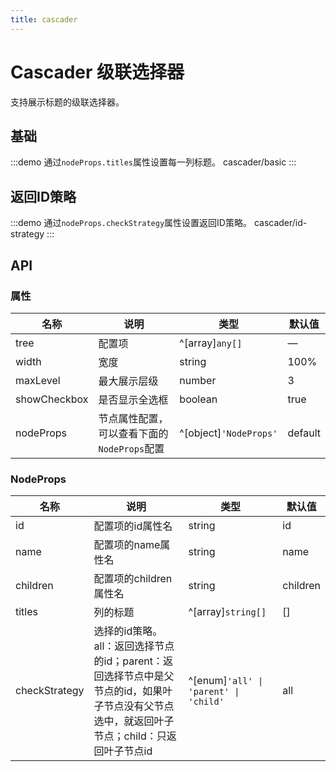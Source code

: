 ```yaml
---
title: cascader
---
```


# Cascader 级联选择器

支持展示标题的级联选择器。

## 基础

:::demo 通过`nodeProps.titles`属性设置每一列标题。
cascader/basic
:::

## 返回ID策略

:::demo 通过`nodeProps.checkStrategy`属性设置返回ID策略。
cascader/id-strategy
:::

## API

### 属性

| 名称         | 说明                                        | 类型                   | 默认值  |
| ------------ | ------------------------------------------- | ---------------------- | ------- |
| tree         | 配置项                                      | ^[array]`any[]`        | —       |
| width        | 宽度                                        | string                 | 100%    |
| maxLevel     | 最大展示层级                                | number                 | 3       |
| showCheckbox | 是否显示全选框                              | boolean                | true    |
| nodeProps    | 节点属性配置，可以查看下面的`NodeProps`配置 | ^[object]`'NodeProps'` | default |

### NodeProps

| 名称          | 说明                                                                                                                                         | 类型                                  | 默认值   |
| ------------- | -------------------------------------------------------------------------------------------------------------------------------------------- | ------------------------------------- | -------- |
| id            | 配置项的id属性名                                                                                                                             | string                                | id       |
| name          | 配置项的name属性名                                                                                                                           | string                                | name     |
| children      | 配置项的children属性名                                                                                                                       | string                                | children |
| titles        | 列的标题                                                                                                                                     | ^[array]`string[]`                    | []       |
| checkStrategy | 选择的id策略。all：返回选择节点的id；parent：返回选择节点中是父节点的id，如果叶子节点没有父节点选中，就返回叶子节点；child：只返回叶子节点id | ^[enum]`'all' \| 'parent' \| 'child'` | all      |
